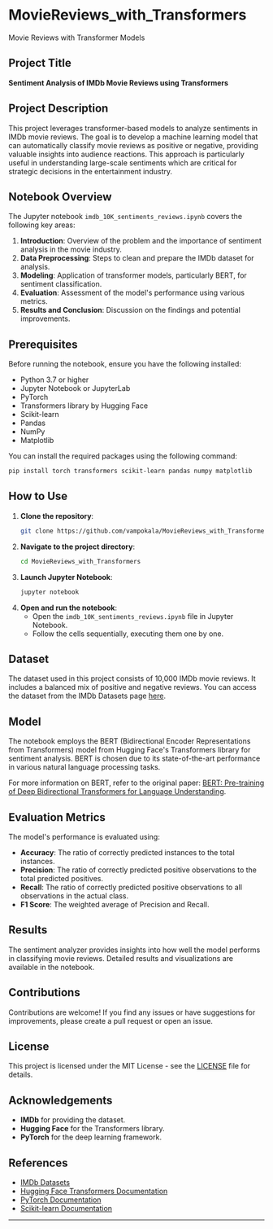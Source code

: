 # MovieReviews_with_Transformers
Movie Reviews with Transformer Models 

## Project Title
**Sentiment Analysis of IMDb Movie Reviews using Transformers**

## Project Description
This project leverages transformer-based models to analyze sentiments in IMDb movie reviews. The goal is to develop a machine learning model that can automatically classify movie reviews as positive or negative, providing valuable insights into audience reactions. This approach is particularly useful in understanding large-scale sentiments which are critical for strategic decisions in the entertainment industry.

## Notebook Overview
The Jupyter notebook `imdb_10K_sentiments_reviews.ipynb` covers the following key areas:
1. **Introduction**: Overview of the problem and the importance of sentiment analysis in the movie industry.
2. **Data Preprocessing**: Steps to clean and prepare the IMDb dataset for analysis.
3. **Modeling**: Application of transformer models, particularly BERT, for sentiment classification.
4. **Evaluation**: Assessment of the model's performance using various metrics.
5. **Results and Conclusion**: Discussion on the findings and potential improvements.

## Prerequisites
Before running the notebook, ensure you have the following installed:
- Python 3.7 or higher
- Jupyter Notebook or JupyterLab
- PyTorch
- Transformers library by Hugging Face
- Scikit-learn
- Pandas
- NumPy
- Matplotlib

You can install the required packages using the following command:
```bash
pip install torch transformers scikit-learn pandas numpy matplotlib
```

## How to Use
1. **Clone the repository**:
   ```bash
   git clone https://github.com/vampokala/MovieReviews_with_Transformers.git
   ```
2. **Navigate to the project directory**:
   ```bash
   cd MovieReviews_with_Transformers
   ```
3. **Launch Jupyter Notebook**:
   ```bash
   jupyter notebook
   ```
4. **Open and run the notebook**:
   - Open the `imdb_10K_sentiments_reviews.ipynb` file in Jupyter Notebook.
   - Follow the cells sequentially, executing them one by one.

## Dataset
The dataset used in this project consists of 10,000 IMDb movie reviews. It includes a balanced mix of positive and negative reviews. You can access the dataset from the IMDb Datasets page [here](https://datasets.imdbws.com/).

## Model
The notebook employs the BERT (Bidirectional Encoder Representations from Transformers) model from Hugging Face's Transformers library for sentiment analysis. BERT is chosen due to its state-of-the-art performance in various natural language processing tasks.

For more information on BERT, refer to the original paper: [BERT: Pre-training of Deep Bidirectional Transformers for Language Understanding](https://arxiv.org/abs/1810.04805).

## Evaluation Metrics
The model's performance is evaluated using:
- **Accuracy**: The ratio of correctly predicted instances to the total instances.
- **Precision**: The ratio of correctly predicted positive observations to the total predicted positives.
- **Recall**: The ratio of correctly predicted positive observations to all observations in the actual class.
- **F1 Score**: The weighted average of Precision and Recall.

## Results
The sentiment analyzer provides insights into how well the model performs in classifying movie reviews. Detailed results and visualizations are available in the notebook.

## Contributions
Contributions are welcome! If you find any issues or have suggestions for improvements, please create a pull request or open an issue.

## License
This project is licensed under the MIT License - see the [LICENSE](LICENSE) file for details.

## Acknowledgements
- **IMDb** for providing the dataset.
- **Hugging Face** for the Transformers library.
- **PyTorch** for the deep learning framework.

## References
- [IMDb Datasets](https://datasets.imdbws.com/)
- [Hugging Face Transformers Documentation](https://huggingface.co/transformers/)
- [PyTorch Documentation](https://pytorch.org/docs/stable/index.html)
- [Scikit-learn Documentation](https://scikit-learn.org/stable/documentation.html)

---

